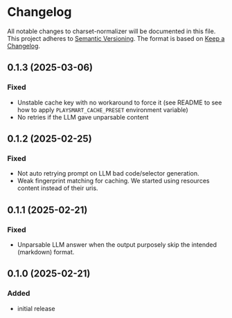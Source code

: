 # Changelog
All notable changes to charset-normalizer will be documented in this file. This project adheres to [Semantic Versioning](https://semver.org/spec/v2.0.0.html).
The format is based on [Keep a Changelog](https://keepachangelog.com/en/1.0.0/).

## 0.1.3 (2025-03-06)

### Fixed
- Unstable cache key with no workaround to force it (see README to see how to apply `PLAYSMART_CACHE_PRESET` environment variable)
- No retries if the LLM gave unparsable content

## 0.1.2 (2025-02-25)

### Fixed
- Not auto retrying prompt on LLM bad code/selector generation.
- Weak fingerprint matching for caching. We started using resources content instead of their uris.

## 0.1.1 (2025-02-21)

### Fixed
- Unparsable LLM answer when the output purposely skip the intended (markdown) format.

## 0.1.0 (2025-02-21)

### Added
- initial release
